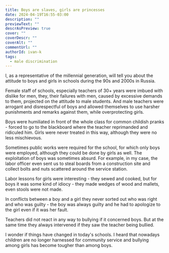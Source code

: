 ```yaml
---
title: Boys are slaves, girls are princesses
date: 2024-04-19T16:55-03:00
description: ""
previewText: ""
descrAsPreview: true
cover: ""
coverDescr: ""
coverAlt: ""
commentUrl: ""
authorId: ivan-k
tags:
  - male discrimination
---
```

I, as a representative of the millennial generation, will tell you about the attitude to boys and girls in schools during the 90s and 2000s in Russia.

Female staff of schools, especially teachers of 30+ years were imbued with dislike for men, they, their failures with men, caused by excessive demands to them, projected on the attitude to male students. And male teachers were arrogant and disrespectful of boys and allowed themselves to use harsher punishments and remarks against them, while overprotecting girls.

Boys were humiliated in front of the whole class for common childish pranks - forced to go to the blackboard where the teacher reprimanded and ridiculed him. Girls were never treated in this way, although they were no less mischievous.

Sometimes public works were required for the school, for which only boys were employed, although they could be done by girls as well. The exploitation of boys was sometimes absurd. For example, in my case, the labor officer even sent us to steal boards from a construction site and collect bolts and nuts scattered around the service station.

Labor lessons for girls were interesting - they sewed and cooked, but for boys it was some kind of idiocy - they made wedges of wood and mallets, even stools were not made.

In conflicts between a boy and a girl they never sorted out who was right and who was guilty - the boy was always guilty and he had to apologize to the girl even if it was her fault.

Teachers did not react in any way to bullying if it concerned boys. But at the same time they always intervened if they saw the teacher being bullied.

I wonder if things have changed in today's schools. I heard that nowadays children are no longer harnessed for community service and bullying among girls has become tougher than among boys.

